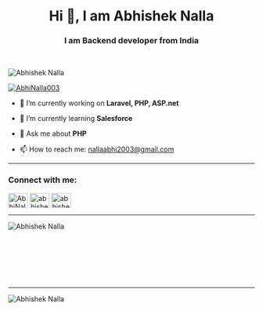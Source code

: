 <h1 align="center">Hi 👋, I am Abhishek Nalla</h1>
<h3 align="center">I am Backend developer from India</h3>

<br />
<p align="left"> <img src="https://komarev.com/ghpvc/?username=abhinalla003&label=Profile%20views&color=0e75b6&style=flat" alt="Abhishek Nalla" /> </p>

<p align="left"> <a href="https://twitter.com/AbhiNalla003" target="blank"><img src="https://img.shields.io/twitter/follow/AbhiNalla003?logo=twitter&style=for-the-badge" alt="AbhiNalla003" /></a> </p>

- 🔭 I’m currently working on **Laravel, PHP, ASP.net**

- 🌱 I’m currently learning **Salesforce**

- 💬 Ask me about **PHP**

- 📫 How to reach me: nallaabhi2003@gmail.com

<hr>

<h3 align="left">Connect with me:</h3>
<p align="left">
<a href="https://twitter.com/AbhiNalla003" target="blank"><img align="center" src="https://raw.githubusercontent.com/rahuldkjain/github-profile-readme-generator/master/src/images/icons/Social/twitter.svg" alt="AbhiNalla003" height="30" width="40" /></a>
<a href="https://linkedin.com/in/abhisheknalla" target="blank"><img align="center" src="https://raw.githubusercontent.com/rahuldkjain/github-profile-readme-generator/master/src/images/icons/Social/linked-in-alt.svg" alt="abhisheknalla" height="30" width="40" /></a> 
<a href="https://instagram.com/abhishek._nalla" target="blank"><img align="center" src="https://raw.githubusercontent.com/rahuldkjain/github-profile-readme-generator/master/src/images/icons/Social/instagram.svg" alt="abhishek._nalla" height="30" width="40" /></a>
</p>

<hr>

<p><img align="left" src="https://github-readme-stats.vercel.app/api/top-langs?username=abhinalla003&show_icons=true&locale=en&layout=compact" alt="Abhishek Nalla" /></p>

<br /><br /><br /><br /><br /><br /><br />
<hr>

<p>&nbsp;<img align="left" src="https://github-readme-stats.vercel.app/api?username=abhinalla003&show_icons=true&locale=en" alt="Abhishek Nalla" /></p>
